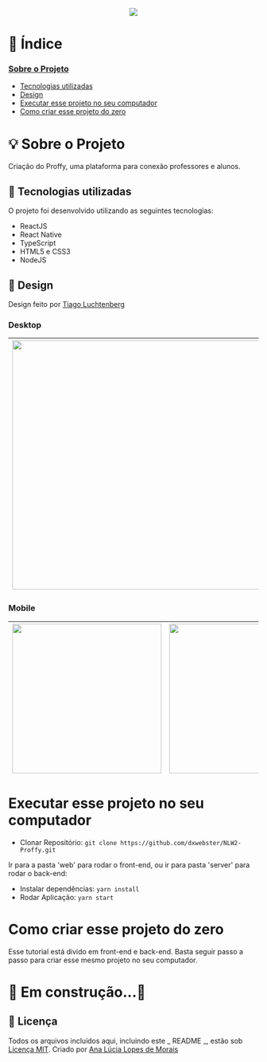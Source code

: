 <p align="center">
  <img src="./readme/Home.png"/>
</p>

# 📑 Índice

### [Sobre o Projeto](#-sobre-o-projeto)

- [Tecnologias utilizadas](#-tecnologias-utilizadas)
- [Design](#-design)
- [Executar esse projeto no seu computador](#Executar-esse-projeto-no-seu-computador)
- [Como criar esse projeto do zero](#Como-criar-esse-projeto-do-zero)

# 💡 Sobre o Projeto

Criação do Proffy, uma plataforma para conexão professores e alunos.

## 🚀 Tecnologias utilizadas

O projeto foi desenvolvido utilizando as seguintes tecnologias:

- ReactJS
- React Native
- TypeScript
- HTML5 e CSS3
- NodeJS

## 🎨 Design

Design feito por [Tiago Luchtenberg](https://www.instagram.com/tiagoluchtenberg/)

### Desktop

| <img src="./readme/preview-web.png" width=500 /> | <img src="./readme/Formulário.png" width=500 /> |
| ------------------------------------------------ | ----------------------------------------------- |


### Mobile

| <img src="./readme/preview-mobile.png" width=300 /> | <img src="./readme/Home-mobile.png" width=300 /> |
| --------------------------------------------------- | ------------------------------------------------ |


# Executar esse projeto no seu computador

- Clonar Repositório: `git clone https://github.com/dxwebster/NLW2-Proffy.git`

Ir para a pasta 'web' para rodar o front-end, ou ir para pasta 'server' para rodar o back-end:

- Instalar dependências: `yarn install`
- Rodar Aplicação: `yarn start`

# Como criar esse projeto do zero

Esse tutorial está divido em front-end e back-end. Basta seguir passo a passo para criar esse mesmo projeto no seu computador.

# 🚧 Em construção...🚧

## 📕 Licença

Todos os arquivos incluídos aqui, incluindo este _ README _, estão sob [Licença MIT](./LICENSE).
Criado por [Ana Lúcia Lopes de Morais](https://github.com/dxwebster)
